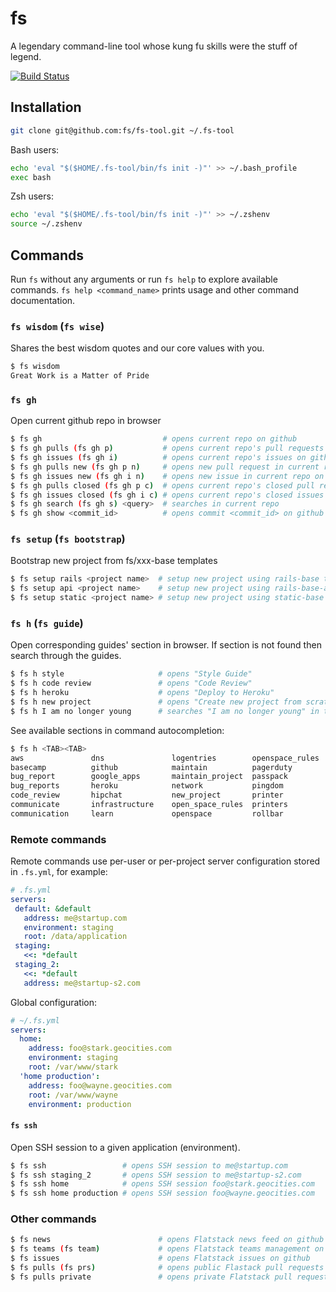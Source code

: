 fs
==========================================================================

A legendary command-line tool whose kung fu skills were the stuff of legend.

[![Build Status](https://travis-ci.org/fs/fs-tool.png?branch=master)](https://travis-ci.org/fs/fs-tool)

## Installation

```bash
git clone git@github.com:fs/fs-tool.git ~/.fs-tool
```

Bash users:

```bash
echo 'eval "$($HOME/.fs-tool/bin/fs init -)"' >> ~/.bash_profile
exec bash
```

Zsh users:

```bash
echo 'eval "$($HOME/.fs-tool/bin/fs init -)"' >> ~/.zshenv
source ~/.zshenv
```


## Commands

Run `fs` without any arguments or run `fs help` to explore available commands.
`fs help <command_name>` prints usage and other command documentation.

### `fs wisdom` (`fs wise`)

Shares the best wisdom quotes and our core values with you.

```bash
$ fs wisdom
Great Work is a Matter of Pride
```

### `fs gh`

Open current github repo in browser

```bash
$ fs gh                           # opens current repo on github
$ fs gh pulls (fs gh p)           # opens current repo's pull requests on github
$ fs gh issues (fs gh i)          # opens current repo's issues on github
$ fs gh pulls new (fs gh p n)     # opens new pull request in current repo on github
$ fs gh issues new (fs gh i n)    # opens new issue in current repo on github
$ fs gh pulls closed (fs gh p c)  # opens current repo's closed pull requests on github
$ fs gh issues closed (fs gh i c) # opens current repo's closed issues on github
$ fs gh search (fs gh s) <query>  # searches in current repo
$ fs gh show <commit_id>          # opens commit <commit_id> on github
```

### `fs setup` (`fs bootstrap`)

Bootstrap new project from fs/xxx-base templates

```bash
$ fs setup rails <project name>  # setup new project using rails-base template
$ fs setup api <project name>    # setup new project using rails-base-api template
$ fs setup static <project name> # setup new project using static-base template
```

### `fs h` (`fs guide`)

Open corresponding guides' section in browser. If section is not found
then search through the guides.


```bash
$ fs h style                     # opens "Style Guide"
$ fs h code review               # opens "Code Review"
$ fs h heroku                    # opens "Deploy to Heroku"
$ fs h new project               # opens "Create new project from scratch"
$ fs h I am no longer young      # searches "I am no longer young" in the guides
```

See available sections in command autocompletion:

```bash
$ fs h <TAB><TAB>
aws               dns               logentries        openspace_rules   semaphore
basecamp          github            maintain          pagerduty         style
bug_report        google_apps       maintain_project  passpack          style_guide
bug_reports       heroku            network           pingdom           workflow
code_review       hipchat           new_project       printer
communicate       infrastructure    open_space_rules  printers
communication     learn             openspace         rollbar
```

### Remote commands

Remote commands use per-user or per-project server configuration
stored in `.fs.yml`, for example:

```yaml
# .fs.yml
servers:
 default: &default
   address: me@startup.com
   environment: staging
   root: /data/application
 staging:
   <<: *default
 staging_2:
   <<: *default
   address: me@startup-s2.com
```

Global configuration:

```yaml
# ~/.fs.yml
servers:
  home:
    address: foo@stark.geocities.com
    environment: staging
    root: /var/www/stark
  'home production':
    address: foo@wayne.geocities.com
    root: /var/www/wayne
    environment: production
```

#### `fs ssh`

Open SSH session to a given application (environment).

```bash
$ fs ssh                 # opens SSH session to me@startup.com
$ fs ssh staging_2       # opens SSH session to me@startup-s2.com
$ fs ssh home            # opens SSH session foo@stark.geocities.com
$ fs ssh home production # opens SSH session foo@wayne.geocities.com
```

### Other commands

```bash
$ fs news                        # opens Flatstack news feed on github
$ fs teams (fs team)             # opens Flatstack teams management on github
$ fs issues                      # opens Flatstack issues on github
$ fs pulls (fs prs)              # opens public Flastack pull requests on github
$ fs pulls private               # opens private Flatstack pull requests on github
```
